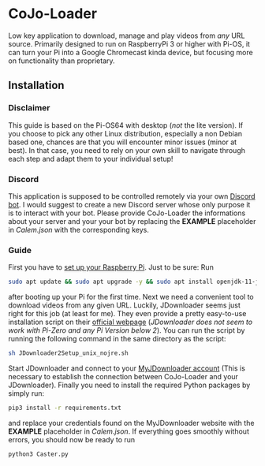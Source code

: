 # CoJo-Loader
Low key application to download, manage and play videos from _any_ URL source.
Primarily designed to run on RaspberryPi 3 or higher with Pi-OS, it can turn your Pi into a Google Chromecast kinda device, but focusing more on functionality than proprietary.

## Installation
### Disclaimer
This guide is based on the Pi-OS64 with desktop (*not* the lite version). If you choose to pick any other Linux distribution, especially a non Debian based one, chances are that you will encounter minor issues (minor at best). 
In that case, you need to rely on your own skill to navigate through each step and adapt them to your individual setup!

### Discord
This application is supposed to be controlled remotely via your own <a href="https://discord.com/developers">Discord bot</a>. I would suggest to create a new Discord server whose only purpose it is to interact with your bot. Please provide CoJo-Loader the informations about your server and your your bot by replacing the **EXAMPLE** placeholder in _Calem.json_ with the corresponding keys.

### Guide
First you have to <a href="https://www.raspberrypi.com/software/">set up your Raspberry Pi</a>. 
Just to be sure: Run

```sh
sudo apt update && sudo apt upgrade -y && sudo apt install openjdk-11-jre openjdk-11-jdk vlc 
```

after booting up your Pi for the first time. 
Next we need a convenient tool to download videos from any given URL. Luckily, JDownloader seems just right for this job (at least for me). They even provide a pretty easy-to-use installation script  on their <a href="https://jdownloader.org/download/index">official webpage</a> (_JDownloader does not seem to work with Pi-Zero and any Pi Version below 2_). 
You can run the script by running the following command in the same directory as the script:

```sh
sh JDownloader2Setup_unix_nojre.sh
```

Start JDownloader and connect to your <a href="https://my.jdownloader.org">MyJDownloader account</a> (This is necessary to establish the connection between CoJo-Loader and your JDownloader).
Finally you need to install the required Python packages by simply run:

```sh
pip3 install -r requirements.txt
```
and replace your credentials found on the MyJDownloader website with the **EXAMPLE** placeholder in _Calem.json_.
If everything goes smoothly without errors, you should now be ready to run 

```sh
python3 Caster.py
```
